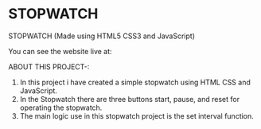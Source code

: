 # STOPWATCH

STOPWATCH (Made using HTML5 CSS3 and JavaScript)

You can see the website live at: 

ABOUT THIS PROJECT-:

  1. In this project i have created a simple stopwatch using HTML CSS and JavaScript.
  2. In the Stopwatch there are three buttons start, pause, and reset for operating the stopwatch.
  3. The main logic use in this stopwatch project is the set interval function.
